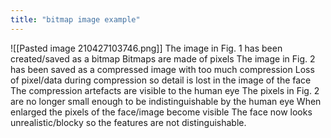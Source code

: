 ```yaml
---
title: "bitmap image example"
--- 
```


![[Pasted image 210427103746.png]]
The image in Fig. 1 has been created/saved as a bitmap
Bitmaps are made of pixels
The image in Fig. 2 has been saved as a compressed image with too
much compression
Loss of pixel/data during compression so detail is lost in the image of the
face
The compression artefacts are visible to the human eye
The pixels in Fig. 2 are no longer small enough to be indistinguishable by
the human eye
When enlarged the pixels of the face/image become visible
The face now looks unrealistic/blocky so the features are not
distinguishable.